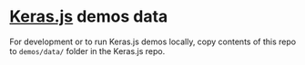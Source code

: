 # [Keras.js](https://github.com/transcranial/keras-js) demos data

For development or to run Keras.js demos locally, copy contents of this repo to `demos/data/` folder in the Keras.js repo.
